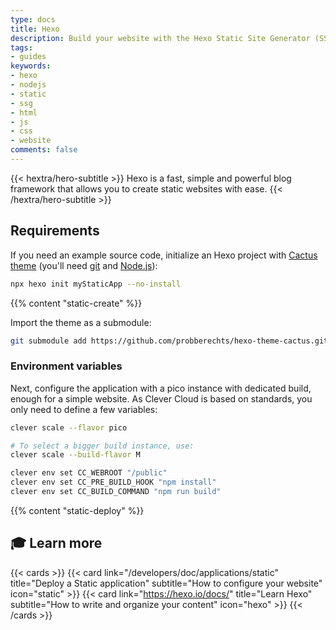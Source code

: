 ```yaml
---
type: docs
title: Hexo
description: Build your website with the Hexo Static Site Generator (SSG) and host it on Clever Cloud. No dedicated runner needed.
tags:
- guides
keywords:
- hexo
- nodejs
- static
- ssg
- html
- js
- css
- website
comments: false
---
```


{{< hextra/hero-subtitle >}}
  Hexo is a fast, simple and powerful blog framework that allows you to create static websites with ease.
{{< /hextra/hero-subtitle >}}

## Requirements

If you need an example source code, initialize an Hexo project with [Cactus theme](https://github.com/probberechts/hexo-theme-cactus) (you'll need [git](https://git-scm.com/book/en/v2/Getting-Started-Installing-Git) and [Node.js](https://nodejs.org/en/learn/getting-started/how-to-install-nodejs)):
```bash
npx hexo init myStaticApp --no-install
```

{{% content "static-create" %}}

Import the theme as a submodule:

```bash
git submodule add https://github.com/probberechts/hexo-theme-cactus.git themes/cactus
```

### Environment variables

Next, configure the application with a pico instance with dedicated build, enough for a simple website. As Clever Cloud is based on standards, you only need to define a few variables:

```bash
clever scale --flavor pico

# To select a bigger build instance, use:
clever scale --build-flavor M

clever env set CC_WEBROOT "/public"
clever env set CC_PRE_BUILD_HOOK "npm install"
clever env set CC_BUILD_COMMAND "npm run build"
```

{{% content "static-deploy" %}}

## 🎓 Learn more

{{< cards >}}
  {{< card link="/developers/doc/applications/static" title="Deploy a Static application" subtitle="How to configure your website" icon="static" >}}
  {{< card link="https://hexo.io/docs/" title="Learn Hexo" subtitle="How to write and organize your content" icon="hexo" >}}
{{< /cards >}}
